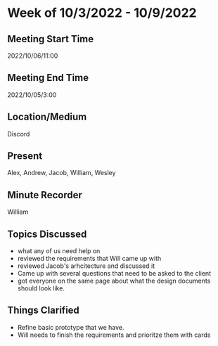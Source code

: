 # Week of 10/3/2022 - 10/9/2022

## Meeting Start Time

2022/10/06/11:00

## Meeting End Time

2022/10/05/3:00

## Location/Medium

Discord

## Present

Alex, Andrew, Jacob, William, Wesley

## Minute Recorder

William

## Topics Discussed

<ul>
  <li>what any of us need help on</li>
  <li>reviewed the requirements that Will came up with</li>
  <li>reviewed Jacob's arhcitecture and discussed it</li>
  <li>Came up with several questions that need to be asked to the client</li>
  <li>got everyone on the same page about what the design documents should look like.</li>
</ul>

## Things Clarified

<ul>
  <li>Refine basic prototype that we have.</li>
  <li>Will needs to finish the requirements and prioritze them with cards</li>
</ul>
